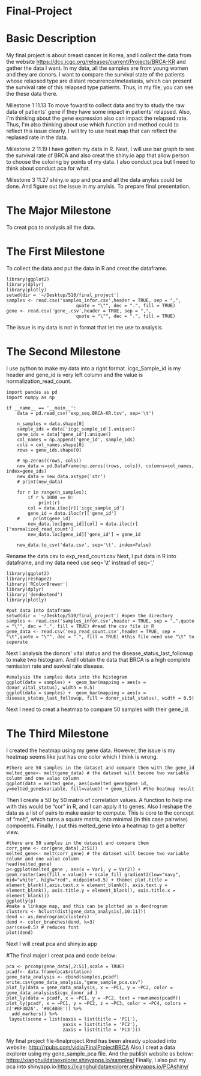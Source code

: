 # Final-Project
# Basic Description
My final project is about breast cancer in Korea, and I collect the data from the website https://dcc.icgc.org/releases/current/Projects/BRCA-KR and gather the data I want.
In my data, all the samples are from young women and they are donors. I want to compare the survival state of the patients whose relapsed type are distant recurrence/metastasis, which can present the survival rate of this relapsed type patients. Thus, in my file, you can see the these data there. 

Milestone 1 11.13
To move foward to collect data and try to study the raw data of patients' gene if they have some impact in patients' relapsed. Also, I'm thinking about the gene expression also can impact the relapsed rate. Thus, I'm also thinking about use which function and method could to reflect this issue clearly. I will try to use heat map that can reflect the replased rate in the data.

Milestone 2 11.19
I have gotten my data in R. Next, I will use bar graph to see the survival rate of BRCA and also creat the shiny.io app that allow person to choose the coloring by points of my data. I also conduct pca but I need to think about conduct pca for what. 

Milestone 3 11.27
shiny.io app and pca and all the data anylsis could be done. And figure out the issue in my anylsis. To prepare final presentation. 

# The Major Milestone
To creat pca to analysis all the data.

# The First Milestone
To collect the data and put the data in R and creat the dataframe.
```{r}
library(ggplot2)
library(dplyr)
library(plotly)
setwd(dir = '~/Desktop/510/final_project')
samples <- read.csv('samples_infor.csv',header = TRUE, sep = ",", 
                          quote = "\"", dec = ".", fill = TRUE)
gene <- read.csv('gene_.csv',header = TRUE, sep = ",", 
                          quote = "\"", dec = ".", fill = TRUE)
```
The issue is my data is not in format that let me use to analysis.

# The Second Milestone
I use python to make my data into a right format. icgc_Sample_id is my header and gene_id is very left column and the value is normalization_read_count.

```{r}
import pandas as pd
import numpy as np

if __name__ == '__main__':
	data = pd.read_csv('exp_seq.BRCA-KR.tsv', sep='\t')

	n_samples = data.shape[0]
	sample_ids = data['icgc_sample_id'].unique()
	gene_ids = data['gene_id'].unique()
	col_names = np.append('gene_id', sample_ids)
	cols = col_names.shape[0]
	rows = gene_ids.shape[0]

	# np.zeros((rows, cols))
	new_data = pd.DataFrame(np.zeros((rows, cols)), columns=col_names, index=gene_ids)
	new_data = new_data.astype('str')
	# print(new_data)

	for r in range(n_samples):
	    if r % 1000 == 0:
	        print(r)
	    col = data.iloc[r]['icgc_sample_id']
	    gene_id = data.iloc[r]['gene_id']
	#     print(gene_id)
	    new_data.loc[gene_id][col] = data.iloc[r]['normalized_read_count']
	    new_data.loc[gene_id]['gene_id'] = gene_id

	new_data.to_csv('data.csv', sep='\t', index=False)
```
Rename the data.csv to exp_read_count.csv
Next, I put data in R into dataframe, and my data need use seq='\t' instead of seq=','
```{r} 
library(ggplot2)
library(reshape2)
library('RColorBrewer')
library(dplyr)
library('dendextend')
library(plotly)

#put data into dataframe
setwd(dir = '~/Desktop/510/final_project') #open the directory
samples <- read.csv('samples_infor.csv',header = TRUE, sep = ",",quote = "\"", dec = ".", fill = TRUE) #read the csv file in R
gene_data <- read.csv('exp_read_count.csv',header = TRUE, sep = "\t",quote = "\"", dec = ".", fill = TRUE) #this file need use "\t" to seperate
```
Next I analysis the donors' vital status and the disease_status_last_followup to make two histogram. And I obtain the data that BRCA is a high complete remission rate and suvival rate disease.
```{r}
#analysis the samples data into the histogram
ggplot(data = samples) +  geom_bar(mapping = aes(x = donor_vital_status), width = 0.5)
ggplot(data = samples) +  geom_bar(mapping = aes(x = disease_status_last_followup, fill = donor_vital_status), width = 0.5)
```
Next I need to creat a heatmap to compare 50 samples with their gene_id.

# The Third Milestone
I created the heatmap using my gene data. However, the issue is my heatmap seems like just has one color which I think is wrong.
```{r}
#there are 50 samples in the dataset and compare them with the gene_id
melted_gene<- melt(gene_data) # the dataset will become two variable column and one value column
ggplot(data = melted_gene, aes(x=melted_gene$gene_id, y=melted_gene$variable, fill=value)) + geom_tile() #the heatmap result
```
Then I create a 50 by 50 matrix of correlation values. A function to help me with this would be “cor” in R, and I can apply it to genes. Also I reshape the data as a list of pairs to make easier to compute. This is core to the concept of “melt”, which turns a square matrix, into minimal (in this case pairwise) compoents. Finally, I put this melted_gene into a heatmap to get a better view.

```{r}
#there are 50 samples in the dataset and compare them
corr_gene <- cor(gene_data[,2:51])
melted_gene<- melt(corr_gene) # the dataset will become two variable column and one value column
head(melted_gene)
p<-ggplot(melted_gene , aes(x = Var1, y = Var2)) + geom_raster(aes(fill = value)) + scale_fill_gradient2(low="navy", mid="white", high="red", midpoint=0.5) + theme( plot.title = element_blank(),axis.text.x = element_blank(), axis.text.y = element_blank(), axis.title.y = element_blank(), axis.title.x = element_blank())
ggplotly(p)
#make a linkage map, and this can be plotted as a dendrogram
clusters <- hclust(dist(gene_data_analysis[,10:11]))
dend <- as.dendrogram(clusters)
dend <- color_branches(dend, k=3)
par(cex=0.5) # reduces font
plot(dend)
```
Next I will creat pca and shiny.io app

#The final major
I creat pca and code below:

```{r}
pca <- prcomp(gene_data[,2:51],scale = TRUE)
pcadf<- data.frame(pca$rotation)
gene_data_analysis <- cbind(samples,pcadf)
write.csv(gene_data_analysis,"gene_sample_pca.csv")
plot_ly(data = gene_data_analysis, x = ~PC1, y = ~PC2, color = gene_data_analysis$icgc_donor_id )
plot_ly(data = pcadf, x = ~PC1, y = ~PC2, text = rownames(pcadf))
plot_ly(pcadf, x = ~PC1, y = ~PC2, z = ~PC3, color = ~PC4, colors = c('#BF382A', '#0C4B8E')) %>%
  add_markers() %>%
 layout(scene = list(xaxis = list(title = 'PC1'),
                     yaxis = list(title = 'PC2'),
                     zaxis = list(title = 'PC3')))
```

My final project file-finalproject.Rmd has been already uploaded into website:
http://rpubs.com/vidia/FinalProjectBRCA
Also,I creat a data explorer using my gene_sample_pca file. And the publish website as below:
https://xianghuildataexplorer.shinyapps.io/samples/
Finally, I also put my pca into shinyapp.io:https://xianghuildataexplorer.shinyapps.io/PCAshiny/




